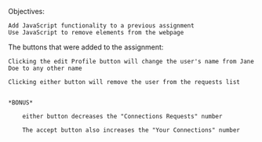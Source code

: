Objectives:

    Add JavaScript functionality to a previous assignment
    Use JavaScript to remove elements from the webpage

The buttons that were added to the assignment:

    Clicking the edit Profile button will change the user's name from Jane Doe to any other name 

    Clicking either button will remove the user from the requests list 


    *BONUS* 

        either button decreases the "Connections Requests" number
        
        The accept button also increases the "Your Connections" number


